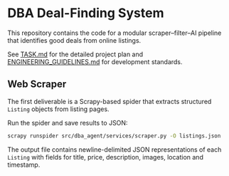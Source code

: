 # DBA Deal-Finding System

This repository contains the code for a modular scraper–filter–AI pipeline that identifies good deals from online listings.

See [TASK.md](TASK.md) for the detailed project plan and [ENGINEERING_GUIDELINES.md](ENGINEERING_GUIDELINES.md) for development standards.

## Web Scraper

The first deliverable is a Scrapy-based spider that extracts structured `Listing`
objects from listing pages.

Run the spider and save results to JSON:

```bash
scrapy runspider src/dba_agent/services/scraper.py -O listings.json
```

The output file contains newline-delimited JSON representations of each
`Listing` with fields for title, price, description, images, location and
timestamp.
